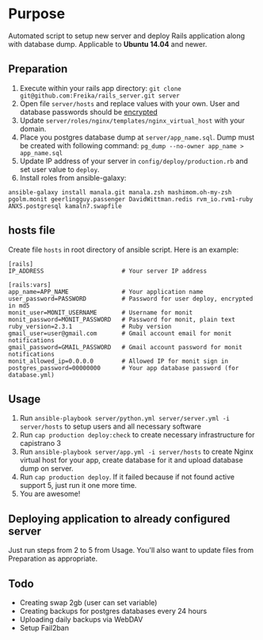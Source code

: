 # Purpose

Automated script to setup new server and deploy Rails application along with database dump. Applicable to **Ubuntu 14.04** and newer.


## Preparation

1. Execute within your rails app directory: `git clone git@github.com:Freika/rails_server.git server`
2. Open file `server/hosts` and replace values with your own. User and database passwords should be [encrypted](http://docs.ansible.com/ansible/faq.html#how-do-i-generate-crypted-passwords-for-the-user-module)
3. Update `server/roles/nginx/templates/nginx_virtual_host` with your domain.
4. Place you postgres database dump at `server/app_name.sql`. Dump must be created with following command: `pg_dump --no-owner app_name > app_name.sql`
5. Update IP address of your server in `config/deploy/production.rb` and set user value to `deploy`.
6. Install roles from ansible-galaxy: 
```
ansible-galaxy install manala.git manala.zsh mashimom.oh-my-zsh pgolm.monit geerlingguy.passenger DavidWittman.redis rvm_io.rvm1-ruby ANXS.postgresql kamaln7.swapfile
```


## hosts file
Create file `hosts` in root directory of ansible script. Here is an example:

```
[rails]
IP_ADDRESS                      # Your server IP address

[rails:vars]
app_name=APP_NAME               # Your application name
user_password=PASSWORD          # Password for user deploy, encrypted in md5
monit_user=MONIT_USERNAME       # Username for monit
monit_password=MONIT_PASSWORD   # Password for monit, plain text
ruby_version=2.3.1              # Ruby version
gmail_user=user@gmail.com       # Gmail account email for monit notifications
gmail_password=GMAIL_PASSWORD   # Gmail account password for monit notifications
monit_allowed_ip=0.0.0.0        # Allowed IP for monit sign in
postgres_password=00000000      # Your app database password (for database.yml)
```

## Usage

1. Run `ansible-playbook server/python.yml server/server.yml -i server/hosts` to setup users and all necessary software
2. Run `cap production deploy:check` to create necessary infrastructure for capistrano 3
3. Run `ansible-playbook server/app.yml -i server/hosts` to create Nginx virtual host for your app, create database for it and upload database dump on server.
4. Run `cap production deploy`. If it failed because if not found active support 5, just run it one more time.
5. You are awesome!

## Deploying application to already configured server

Just run steps from 2 to 5 from Usage. You'll also want to update files from Preparation as appropriate.

## Todo

- Creating swap 2gb (user can set variable)
- Creating backups for postgres databases every 24 hours
- Uploading daily backups via WebDAV
- Setup Fail2ban
